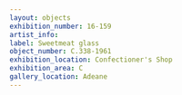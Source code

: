 ```yaml
---
layout: objects
exhibition_number: 16-159
artist_info: 
label: Sweetmeat glass
object_number: C.338-1961
exhibition_location: Confectioner's Shop
exhibition_area: C
gallery_location: Adeane 
---
```

